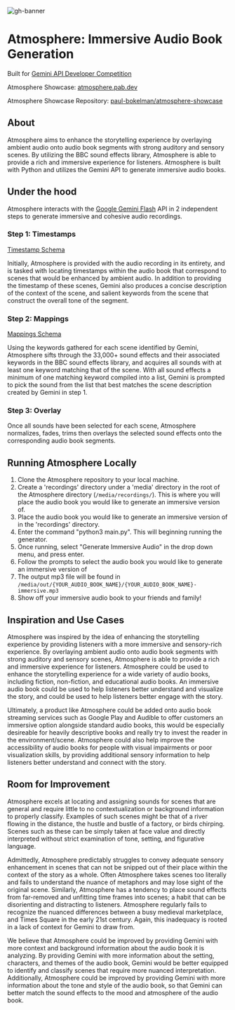 ![gh-banner](https://github.com/user-attachments/assets/093a37cf-c353-4ec2-96e8-7228ed6e7d1e)

# Atmosphere: Immersive Audio Book Generation

Built for [Gemini API Developer Competition](https://ai.google.dev/competition)

Atmosphere Showcase: [atmosphere.pab.dev](https://atmosphere.pab.dev/)

Atmosphere Showcase Repository: [paul-bokelman/atmosphere-showcase](https://github.com/paul-bokelman/atmosphere-showcase)

## About

Atmosphere aims to enhance the storytelling experience by overlaying ambient audio onto audio book segments with strong auditory and sensory scenes. By utilizing the BBC sound effects library, Atmosphere is able to provide a rich and immersive experience for listeners. Atmosphere is built with Python and utilizes the Gemini API to generate immersive audio books.

## Under the hood

Atmosphere interacts with the [Google Gemini Flash](https://deepmind.google/technologies/gemini/flash/) API in 2 independent steps to generate immersive and cohesive audio recordings.

### Step 1: Timestamps

[Timestamp Schema](https://github.com/paul-bokelman/atmosphere/blob/1bba0e11c3f146088034c5da78de67efaceb462e/lib/types.py#L17-L21)

Initially, Atmosphere is provided with the audio recording in its entirety, and is tasked with locating timestamps within the audio book that correspond to scenes that would be enhanced by ambient audio. In addition to providing the timestamp of these scenes, Gemini also produces a concise description of the context of the scene, and salient keywords from the scene that construct the overall tone of the segment.

### Step 2: Mappings

[Mappings Schema](https://github.com/paul-bokelman/atmosphere/blob/1bba0e11c3f146088034c5da78de67efaceb462e/lib/types.py#L24-L27)

Using the keywords gathered for each scene identified by Gemini, Atmosphere sifts through the 33,000+ sound effects and their associated keywords in the BBC sound effects library, and acquires all sounds with at least one keyword matching that of the scene. With all sound effects a minimum of one matching keyword compiled into a list, Gemini is prompted to pick the sound from the list that best matches the scene description created by Gemini in step 1.

### Step 3: Overlay

Once all sounds have been selected for each scene, Atmosphere normalizes, fades, trims then overlays the selected sound effects onto the corresponding audio book segments.

## Running Atmosphere Locally

1. Clone the Atmosphere repository to your local machine.
2. Create a 'recordings' directory under a 'media' directory in the root of the Atmosphere directory (`/media/recordings/`). This is where you will place the audio book you would like to generate an immersive version of.
3. Place the audio book you would like to generate an immersive version of in the 'recordings' directory.
4. Enter the command "python3 main.py". This will beginning running the generator.
5. Once running, select "Generate Immersive Audio" in the drop down menu, and press enter.
6. Follow the prompts to select the audio book you would like to generate an immersive version of
7. The output mp3 file will be found in `/media/out/{YOUR_AUDIO_BOOK_NAME}/{YOUR_AUDIO_BOOK_NAME}-immersive.mp3`
8. Show off your immersive audio book to your friends and family!

## Inspiration and Use Cases

Atmosphere was inspired by the idea of enhancing the storytelling experience by providing listeners with a more immersive and sensory-rich experience. By overlaying ambient audio onto audio book segments with strong auditory and sensory scenes, Atmosphere is able to provide a rich and immersive experience for listeners. Atmosphere could be used to enhance the storytelling experience for a wide variety of audio books, including fiction, non-fiction, and educational audio books. An immersive audio book could be used to help listeners better understand and visualize the story, and could be used to help listeners better engage with the story.

Ultimately, a product like Atmosphere could be added onto audio book streaming services such as Google Play and Audible to offer customers an immersive option alongside standard audio books, this would be especially desireable for heavily descriptive books and really try to invest the reader in the environment/scene. Atmosphere could also help improve the accessibility of audio books for people with visual impairments or poor visualization skills, by providing additional sensory information to help listeners better understand and connect with the story.

## Room for Improvement

Atmosphere excels at locating and assigning sounds for scenes that are general and require little to no contextualization or background information to properly classify. Examples of such scenes might be that of a river flowing in the distance, the hustle and bustle of a factory, or birds chirping. Scenes such as these can be simply taken at face value and directly interpreted without strict examination of tone, setting, and figurative language.

Admittedly, Atmosphere predictably struggles to convey adequate sensory enhancement in scenes that can not be snipped out of their place within the context of the story as a whole. Often Atmosphere takes scenes too literally and fails to understand the nuance of metaphors and may lose sight of the original scene. Similarly, Atmosphere has a tendency to place sound effects from far-removed and unfitting time frames into scenes; a habit that can be disorienting and distracting to listeners. Atmosphere regularly fails to recognize the nuanced differences between a busy medieval marketplace, and Times Square in the early 21st century. Again, this inadequacy is rooted in a lack of context for Gemini to draw from.

We believe that Atmosphere could be improved by providing Gemini with more context and background information about the audio book it is analyzing. By providing Gemini with more information about the setting, characters, and themes of the audio book, Gemini would be better equipped to identify and classify scenes that require more nuanced interpretation. Additionally, Atmosphere could be improved by providing Gemini with more information about the tone and style of the audio book, so that Gemini can better match the sound effects to the mood and atmosphere of the audio book.
